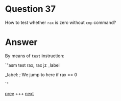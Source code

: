 
# Question 37


How to test whether `rax` is zero without `cmp` command?


# Answer




By means of `test` instruction:

`"asm
test rax, rax
jz _label



_label:
; We jump to here if rax == 0

`"



[prev](036.md) +++ [next](038.md)
